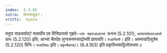 ```yaml
---
index:  5.3.65
sutra:  विन्मतोर्लुक्?।
vritti:  nyasa
---
```


मतुपा साहचर्यात्? मत्वर्थीय एव विनिप्रत्ययो गृह्रते--`तपः सहरुआआभ्यां विनीनी` (5.2.101), `अस्मायामेधारुआजो विनिः` (5.2.120) इति; आभ्यां चैतदेव लुग्वचनमजाद्योभविं ज्ञापयति। `रुआग्विणौ`। इति। अस्मायादिसूत्रेम (5.2.120) विनिः। `रुआजिष्ठः` इति। `प्रकृत्यैकाच्()` (6.4.163) इति प्रकृतिभावाट्टिलोपाभावः॥
